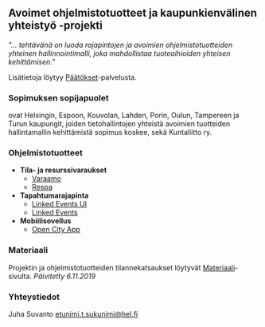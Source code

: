 ## Avoimet ohjelmistotuotteet ja kaupunkienvälinen yhteistyö -projekti

_"... tehtävänä on luoda rajapintojen ja avoimien ohjelmistotuotteiden yhteinen hallinnointimalli, joka mahdollistaa tuoteaihioiden yhteisen kehittämisen."_

Lisätietoja löytyy [Päätökset](https://dev.hel.fi/paatokset/asia/hel-2019-005303/)-palvelusta.


### Sopimuksen sopijapuolet

ovat Helsingin, Espoon, Kouvolan, Lahden, Porin, Oulun, Tampereen ja Turun kaupungit, joiden tietohallintojen yhteistä avoimien tuotteiden hallintamallin kehittämistä sopimus koskee, sekä Kuntaliitto ry.


### Ohjelmistotuotteet

- **Tila- ja resurssivaraukset**
  - [Varaamo](https://github.com/City-of-Helsinki/varaamo)
  - [Respa](https://github.com/City-of-Helsinki/respa)
- **Tapahtumarajapinta**
  - [Linked Events UI](https://github.com/City-of-Helsinki/linkedevents-ui)
  - [Linked Events](https://github.com/City-of-Helsinki/linkedevents)
- **Mobiilisovellus**
  - [Open City App](https://github.com/City-of-Helsinki/open-city-app)


### Materiaali

Projektin ja ohjelmistotuotteiden tilannekatsaukset löytyvät [Materiaali](https://juhasuv.github.io/hel-kaupunkiyhteistyo/materiaali)-sivulta. _Päivitetty 6.11.2019_


### Yhteystiedot

Juha Suvanto
etunimi.t.sukunimi@hel.fi
